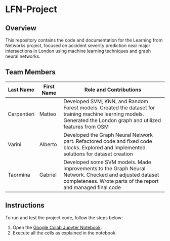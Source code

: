 # LFN-Project

## Overview

This repository contains the code and documentation for the Learning from Networks project, focused on accident severity prediction near major intersections in London using machine learning techniques and graph neural networks.

## Team Members

| Last Name | First Name | Role and Contributions                                           |
|-----------|------------|--------------------------------------------------------------------|
| Carpentieri | Matteo    | Developed SVM, KNN, and Random Forest models. Created the dataset for training machine learning models. Generated the London graph and utilized features from OSM |
| Varini      | Alberto    | Developed the Graph Neural Network part. Refactored code and fixed code blocks. Explored and implemented solutions for dataset creation                         |
| Taormina    | Gabriel    | Developed some SVM models.  Made improvements to the Graph Neural Network. Checked and adjusted dataset completeness. Wrote parts of the report and managed final code    |

## Instructions

To run and test the project code, follow the steps below:

1. Open the [Google Colab Jupyter Notebook](link_to_your_notebook).
2. Execute all the cells as explained in the notebook.

